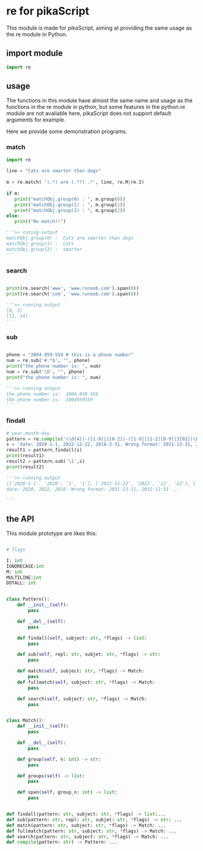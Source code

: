 # re for pikaScript

This module is made for pikaScript, aiming at providing the same usage as the re module in Python.

## import module

``` python
import re
```

## usage

The functions in this module have almost the same name and usage as the functions in the re module in python, but some features in the python.re module are not avaliable here, pikaScript does not support default arguments for example. 

Here we provide some demonstration programs.

### match

``` python
import re
 
line = "Cats are smarter than dogs"
 
m = re.match( '(.*) are (.*?) .*', line, re.M|re.I)
 
if m:
   print("matchObj.group(0) : ", m.group(0))
   print("matchObj.group(1) : ", m.group(1))
   print("matchObj.group(2) : ", m.group(2))
else:
   print("No match!!")

'''>> runing output
matchObj.group(0) :  Cats are smarter than dogs
matchObj.group(1) :  Cats
matchObj.group(2) :  smarter
'''
```

### search

``` python

print(re.search('www', 'www.runoob.com').span(0))
print(re.search('com', 'www.runoob.com').span(0)) 

'''>> running output
[0, 3]
[11, 14]
'''
```

### sub

```python

phone = "2004-959-559 # this is a phone number"
num = re.sub('#.*$', "", phone)
print("the phone number is: ", num)
num = re.sub('\D', "", phone)
print("the phone number is: ", num)

'''>> running output
the phone number is:  2004-959-559
the phone number is:  2004959559
'''

```

### findall

``` python
# year-month-day
pattern = re.compile('(\d{4})-([1-9]|1[0-2])-([1-9]|[1-2][0-9]|3[01])\b')
s = 'date: 2020-1-1, 2022-12-22, 2018-3-31. Wrong format: 2031-13-31, 2032-12-33 ...'
result1 = pattern.findall(s)
print(result1)
result2 = pattern.sub('\1',s)
print(result2)

'''>> running output
[['2020-1-1', '2020', '1', '1'], ['2022-12-22', '2022', '12', '22'], ['2018-3-31', '2018', '3', '31']]
date: 2020, 2022, 2018. Wrong format: 2031-13-31, 2032-12-33 ...

'''
```

## the API

This module prototype are likes this:

``` python

# flags

I: int
IGNORECASE:int
M: int
MULTILINE:int
DOTALL: int


class Pattern():
    def __init__(self):
        pass

    def __del__(self):
        pass

    def findall(self, subject: str, *flags) -> list:
        pass

    def sub(self, repl: str, subjet: str, *flags) -> str:
        pass

    def match(self, subject: str, *flags) -> Match:
        pass
    def fullmatch(self, subject: str, *flags) -> Match:
        pass

    def search(self, subject: str, *flags) -> Match:
        pass


class Match():
    def __init__(self):
        pass

    def __del__(self):
        pass

    def group(self, n: int) -> str:
        pass

    def groups(self) -> list:
        pass

    def span(self, group_n: int) -> list:
        pass


def findall(pattern: str, subject: str, *flags) -> list:...
def sub(pattern: str, repl: str, subjet: str, *flags) -> str: ...
def match(pattern: str, subject: str, *flags) -> Match: ...
def fullmatch(pattern: str, subject: str, *flags) -> Match: ...
def search(pattern: str, subject: str, *flags) -> Match: ...
def compile(pattern: str) -> Pattern: ...

```
